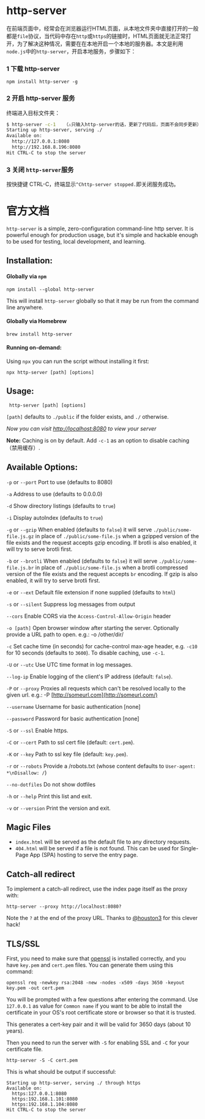 # http-server

在前端页面中，经常会在浏览器运行HTML页面，从本地文件夹中直接打开的一般都是`file`协议，当代码中存在`http`或`https`的链接时，HTML页面就无法正常打开，为了解决这种情况，需要在在本地开启一个本地的服务器。本文是利用`node.js`中的`http-server`，开启本地服务，步骤如下：

### 1 下载 http-server

`npm install http-server -g`

### 2 开启 http-server 服务

终端进入目标文件夹：

```bash
$ http-server -c-1   （⚠️只输入http-server的话，更新了代码后，页面不会同步更新）
Starting up http-server, serving ./
Available on:
  http://127.0.0.1:8080
  http://192.168.8.196:8080
Hit CTRL-C to stop the server
```

### 3 关闭 `http-server`服务

按快捷键 CTRL-C，终端显示`^Chttp-server stopped.`即关闭服务成功。



# 官方文档

`http-server` is a simple, zero-configuration command-line http server. It is powerful enough for production usage, but it's simple and hackable enough to be used for testing, local development, and learning.

## Installation:

#### Globally via `npm`

```
npm install --global http-server
```

This will install `http-server` globally so that it may be run from the command line anywhere.

#### Globally via Homebrew

```
brew install http-server
```

#### Running on-demand:

Using `npx` you can run the script without installing it first:

```
npx http-server [path] [options]
```

## Usage:

```
 http-server [path] [options]
```

`[path]` defaults to `./public` if the folder exists, and `./` otherwise.

*Now you can visit [http://localhost:8080](http://localhost:8080/) to view your server*

**Note:** Caching is on by default. Add `-c-1` as an option to disable caching（禁用缓存）.



## Available Options:

`-p` or `--port` Port to use (defaults to 8080)

`-a` Address to use (defaults to 0.0.0.0)

`-d` Show directory listings (defaults to `true`)

`-i` Display autoIndex (defaults to `true`)

`-g` or `--gzip` When enabled (defaults to `false`) it will serve `./public/some-file.js.gz` in place of `./public/some-file.js` when a gzipped version of the file exists and the request accepts gzip encoding. If brotli is also enabled, it will try to serve brotli first.

`-b` or `--brotli` When enabled (defaults to `false`) it will serve `./public/some-file.js.br` in place of `./public/some-file.js` when a brotli compressed version of the file exists and the request accepts `br` encoding. If gzip is also enabled, it will try to serve brotli first.

`-e` or `--ext` Default file extension if none supplied (defaults to `html`)

`-s` or `--silent` Suppress log messages from output

`--cors` Enable CORS via the `Access-Control-Allow-Origin` header

`-o [path]` Open browser window after starting the server. Optionally provide a URL path to open. e.g.: -o /other/dir/

`-c` Set cache time (in seconds) for cache-control max-age header, e.g. `-c10` for 10 seconds (defaults to `3600`). To disable caching, use `-c-1`.

`-U` or `--utc` Use UTC time format in log messages.

`--log-ip` Enable logging of the client's IP address (default: `false`).

`-P` or `--proxy` Proxies all requests which can't be resolved locally to the given url. e.g.: -P [http://someurl.com](http://someurl.com/)

`--username` Username for basic authentication [none]

`--password` Password for basic authentication [none]

`-S` or `--ssl` Enable https.

`-C` or `--cert` Path to ssl cert file (default: `cert.pem`).

`-K` or `--key` Path to ssl key file (default: `key.pem`).

`-r` or `--robots` Provide a /robots.txt (whose content defaults to `User-agent: *\nDisallow: /`)

`--no-dotfiles` Do not show dotfiles

`-h` or `--help` Print this list and exit.

`-v` or `--version` Print the version and exit.

## Magic Files

- `index.html` will be served as the default file to any directory requests.
- `404.html` will be served if a file is not found. This can be used for Single-Page App (SPA) hosting to serve the entry page.

## Catch-all redirect

To implement a catch-all redirect, use the index page itself as the proxy with:

```
http-server --proxy http://localhost:8080?
```

Note the `?` at the end of the proxy URL. Thanks to [@houston3](https://github.com/houston3) for this clever hack!

## TLS/SSL

First, you need to make sure that [openssl](https://github.com/openssl/openssl) is installed correctly, and you have `key.pem` and `cert.pem` files. You can generate them using this command:

```
openssl req -newkey rsa:2048 -new -nodes -x509 -days 3650 -keyout key.pem -out cert.pem
```

You will be prompted with a few questions after entering the command. Use `127.0.0.1` as value for `Common name` if you want to be able to install the certificate in your OS's root certificate store or browser so that it is trusted.

This generates a cert-key pair and it will be valid for 3650 days (about 10 years).

Then you need to run the server with `-S` for enabling SSL and `-C` for your certificate file.

```
http-server -S -C cert.pem
```

This is what should be output if successful:

```
Starting up http-server, serving ./ through https
Available on:
  https:127.0.0.1:8080
  https:192.168.1.101:8080
  https:192.168.1.104:8080
Hit CTRL-C to stop the server
```
